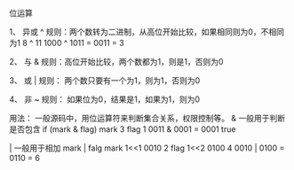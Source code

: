 位运算

1、 异或 ^
规则：两个数转为二进制，从高位开始比较，如果相同则为0，不相同为1
8 ^ 11
1000 ^ 1011 = 0011 = 3

2、 与 &
规则：高位开始比较，两个数都为1，则是1，否则为0

3、 或 |
规则： 两个数只要有一个为1，则为1，否则为0

4、 非 ~
规则： 如果位为0，结果是1，如果为1，则为0

用法：
一般源码中，用位运算符来判断集合关系，权限控制等。
& 一般用于判断是否包含
if (mark & flag) 
mark 3 
flag 1
0011 & 0001 = 0001  true

| 一般用于相加
mark | falg 
mark 1<<1 0010 2
flag 1<<2 0100 4
0010 | 0100 = 0110 = 6
